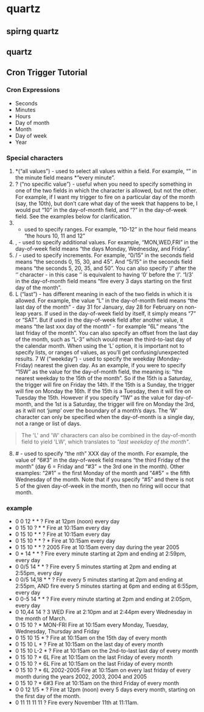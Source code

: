 # quartz


## spirng quartz

## quartz

## Cron Trigger Tutorial 

### Cron Expressions
* Seconds
* Minutes
* Hours
* Day of month	
* Month
* Day of week
* Year

### Special characters
1. *(“all values”) - used to select all values within a field. For example, “” in the minute field means *“every minute”.
2. ? (“no specific value”) - useful when you need to specify something in one of the two fields in which the character is allowed, but not the other. For example, if I want my trigger to fire on a particular day of the month (say, the 10th), but don’t care what day of the week that happens to be, I would put “10” in the day-of-month field, and “?” in the day-of-week field. See the examples below for clarification.
3. - used to specify ranges. For example, “10-12” in the hour field means “the hours 10, 11 and 12”
4. , - used to specify additional values. For example, “MON,WED,FRI” in the day-of-week field means “the days Monday, Wednesday, and Friday”.
5. / - used to specify increments. For example, “0/15” in the seconds field means “the seconds 0, 15, 30, and 45”. And “5/15” in the seconds field means “the seconds 5, 20, 35, and 50”. You can also specify ‘/’ after the ‘’ character - in this case ‘’ is equivalent to having ‘0’ before the ‘/’. ‘1/3’ in the day-of-month field means “fire every 3 days starting on the first day of the month”.
6. L (“last”) - has different meaning in each of the two fields in which it is allowed. For example, the value “L” in the day-of-month field means “the last day of the month” - day 31 for January, day 28 for February on non-leap years. If used in the day-of-week field by itself, it simply means “7” or “SAT”. But if used in the day-of-week field after another value, it means “the last xxx day of the month” - for example “6L” means “the last friday of the month”. You can also specify an offset from the last day of the month, such as “L-3” which would mean the third-to-last day of the calendar month. When using the ‘L’ option, it is important not to specify lists, or ranges of values, as you’ll get confusing/unexpected results.
7 W (“weekday”) - used to specify the weekday (Monday-Friday) nearest the given day. As an example, if you were to specify “15W” as the value for the day-of-month field, the meaning is: “the nearest weekday to the 15th of the month”. So if the 15th is a Saturday, the trigger will fire on Friday the 14th. If the 15th is a Sunday, the trigger will fire on Monday the 16th. If the 15th is a Tuesday, then it will fire on Tuesday the 15th. However if you specify “1W” as the value for day-of-month, and the 1st is a Saturday, the trigger will fire on Monday the 3rd, as it will not ‘jump’ over the boundary of a month’s days. The ‘W’ character can only be specified when the day-of-month is a single day, not a range or list of days.
> The 'L' and 'W' characters can also be combined in the day-of-month field to yield 'LW', which translates to *"last weekday of the month"*.   
8. \# - used to specify “the nth” XXX day of the month. For example, the value of “6#3” in the day-of-week field means “the third Friday of the month” (day 6 = Friday and “#3” = the 3rd one in the month). Other examples: “2#1” = the first Monday of the month and “4#5” = the fifth Wednesday of the month. Note that if you specify “#5” and there is not 5 of the given day-of-week in the month, then no firing will occur that month.

### example 

+ 0 0 12 * * ?	Fire at 12pm (noon) every day
+ 0 15 10 ? * *	Fire at 10:15am every day
+ 0 15 10 * * ?	Fire at 10:15am every day
+ 0 15 10 * * ? *	Fire at 10:15am every day
+ 0 15 10 * * ? 2005	Fire at 10:15am every day during the year 2005
+ 0 * 14 * * ?	Fire every minute starting at 2pm and ending at 2:59pm, every day
+ 0 0/5 14 * * ?	Fire every 5 minutes starting at 2pm and ending at 2:55pm, every day
+ 0 0/5 14,18 * * ?	Fire every 5 minutes starting at 2pm and ending at 2:55pm, AND fire every 5 minutes starting at 6pm and ending at 6:55pm, every day
+ 0 0-5 14 * * ?	Fire every minute starting at 2pm and ending at 2:05pm, every day
+ 0 10,44 14 ? 3 WED	Fire at 2:10pm and at 2:44pm every Wednesday in the month of March.
+ 0 15 10 ? * MON-FRI	Fire at 10:15am every Monday, Tuesday, Wednesday, Thursday and Friday
+ 0 15 10 15 * ?	Fire at 10:15am on the 15th day of every month
+ 0 15 10 L * ?	Fire at 10:15am on the last day of every month
+ 0 15 10 L-2 * ?	Fire at 10:15am on the 2nd-to-last last day of every month
+ 0 15 10 ? * 6L	Fire at 10:15am on the last Friday of every month
+ 0 15 10 ? * 6L	Fire at 10:15am on the last Friday of every month
+ 0 15 10 ? * 6L 2002-2005	Fire at 10:15am on every last friday of every month during the years 2002, 2003, 2004 and 2005
+ 0 15 10 ? * 6#3	Fire at 10:15am on the third Friday of every month
+ 0 0 12 1/5 * ?	Fire at 12pm (noon) every 5 days every month, starting on the first day of the month.
+ 0 11 11 11 11 ?	Fire every November 11th at 11:11am.



